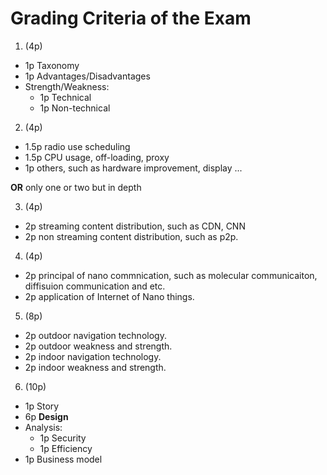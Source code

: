 Grading Criteria of the Exam
=====

1. (4p)
  - 1p Taxonomy
  - 1p Advantages/Disadvantages
  - Strength/Weakness:
     - 1p Technical
     - 1p Non-technical


2. (4p)
  - 1.5p radio use scheduling
  - 1.5p CPU usage, off-loading, proxy
  - 1p others, such as hardware improvement, display ...

  **OR** only one or two but in depth

3. (4p)
  - 2p streaming content distribution, such as CDN, CNN
  - 2p non streaming content distribution, such as p2p.

4. (4p)
  - 2p principal of nano commnication, such as molecular communicaiton, diffisuion communication and etc. 
  - 2p application of Internet of Nano things.

5. (8p)
  - 2p outdoor navigation technology.
  - 2p outdoor weakness and strength.
  - 2p indoor navigation technology.
  - 2p indoor weakness and strength.

6. (10p)
  - 1p Story
  - 6p **Design**
  - Analysis:
     - 1p Security
     - 1p Efficiency
  - 1p Business model

